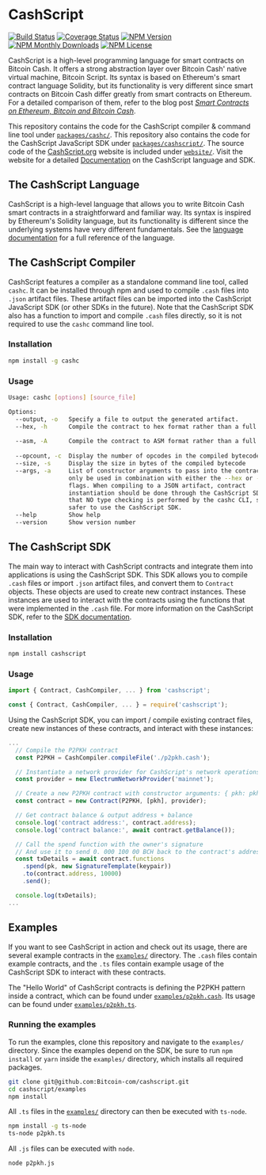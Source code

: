 # CashScript

[![Build Status](https://travis-ci.org/Bitcoin-com/cashscript.svg)](https://travis-ci.org/Bitcoin-com/cashscript)
[![Coverage Status](https://img.shields.io/codecov/c/github/Bitcoin-com/cashscript.svg)](https://codecov.io/gh/Bitcoin-com/cashscript/)
[![NPM Version](https://img.shields.io/npm/v/cashscript.svg)](https://www.npmjs.com/package/cashscript)
[![NPM Monthly Downloads](https://img.shields.io/npm/dm/cashscript.svg)](https://www.npmjs.com/package/cashscript)
[![NPM License](https://img.shields.io/npm/l/cashscript.svg)](https://www.npmjs.com/package/cashscript)

CashScript is a high-level programming language for smart contracts on Bitcoin Cash. It offers a strong abstraction layer over Bitcoin Cash' native virtual machine, Bitcoin Script. Its syntax is based on Ethereum's smart contract language Solidity, but its functionality is very different since smart contracts on Bitcoin Cash differ greatly from smart contracts on Ethereum. For a detailed comparison of them, refer to the blog post [*Smart Contracts on Ethereum, Bitcoin and Bitcoin Cash*](https://kalis.me/smart-contracts-eth-btc-bch/).

This repository contains the code for the CashScript compiler & command line tool under [`packages/cashc/`](/packages/cashc). This repository also contains the code for the CashScript JavaScript SDK under [`packages/cashscript/`](/packages/cashscript). The source code of the [CashScript.org](https://cashscript.org) website is included under [`website/`](/website). Visit the website for a detailed [Documentation](https://cashscript.org/docs/) on the CashScript language and SDK.

## The CashScript Language
CashScript is a high-level language that allows you to write Bitcoin Cash smart contracts in a straightforward and familiar way. Its syntax is inspired by Ethereum's Solidity language, but its functionality is different since the underlying systems have very different fundamentals. See the [language documentation](https://cashscript.org/docs/language/) for a full reference of the language.

## The CashScript Compiler
CashScript features a compiler as a standalone command line tool, called `cashc`. It can be installed through npm and used to compile `.cash` files into `.json` artifact files. These artifact files can be imported into the CashScript JavaScript SDK (or other SDKs in the future). Note that the CashScript SDK also has a function to import and compile `.cash` files directly, so it is not required to use the `cashc` command line tool.

### Installation
```bash
npm install -g cashc
```

### Usage
```bash
Usage: cashc [options] [source_file]

Options:
  --output, -o   Specify a file to output the generated artifact.       [string]
  --hex, -h      Compile the contract to hex format rather than a full artifact
                                                                       [boolean]
  --asm, -A      Compile the contract to ASM format rather than a full artifact
                                                                       [boolean]
  --opcount, -c  Display the number of opcodes in the compiled bytecode[boolean]
  --size, -s     Display the size in bytes of the compiled bytecode    [boolean]
  --args, -a     List of constructor arguments to pass into the contract. Can
                 only be used in combination with either the --hex or --asm
                 flags. When compiling to a JSON artifact, contract
                 instantiation should be done through the CashScript SDK. Note
                 that NO type checking is performed by the cashc CLI, so it is
                 safer to use the CashScript SDK.                        [array]
  --help         Show help                                             [boolean]
  --version      Show version number                                   [boolean]
```

## The CashScript SDK
The main way to interact with CashScript contracts and integrate them into applications is using the CashScript SDK. This SDK allows you to compile `.cash` files or import `.json` artifact files, and convert them to `Contract` objects. These objects are used to create new contract instances. These instances are used to interact with the contracts using the functions that were implemented in the `.cash` file. For more information on the CashScript SDK, refer to the [SDK documentation](https://cashscript.org/docs/sdk/).

### Installation
```bash
npm install cashscript
```

### Usage
```ts
import { Contract, CashCompiler, ... } from 'cashscript';
```

```js
const { Contract, CashCompiler, ... } = require('cashscript');
```

Using the CashScript SDK, you can import / compile existing contract files, create new instances of these contracts, and interact with these instances:

```ts
...
  // Compile the P2PKH contract
  const P2PKH = CashCompiler.compileFile('./p2pkh.cash');

  // Instantiate a network provider for CashScript's network operations
  const provider = new ElectrumNetworkProvider('mainnet');

  // Create a new P2PKH contract with constructor arguments: { pkh: pkh }
  const contract = new Contract(P2PKH, [pkh], provider);

  // Get contract balance & output address + balance
  console.log('contract address:', contract.address);
  console.log('contract balance:', await contract.getBalance());

  // Call the spend function with the owner's signature
  // And use it to send 0. 000 100 00 BCH back to the contract's address
  const txDetails = await contract.functions
    .spend(pk, new SignatureTemplate(keypair))
    .to(contract.address, 10000)
    .send();

  console.log(txDetails);
...
```

## Examples
If you want to see CashScript in action and check out its usage, there are several example contracts in the [`examples/`](/examples) directory. The `.cash` files contain example contracts, and the `.ts` files contain example usage of the CashScript SDK to interact with these contracts.

The "Hello World" of CashScript contracts is defining the P2PKH pattern inside a contract, which can be found under [`examples/p2pkh.cash`](/examples/p2pkh.cash). Its usage can be found under [`examples/p2pkh.ts`](/examples/p2pkh.ts).

### Running the examples
To run the examples, clone this repository and navigate to the `examples/` directory. Since the examples depend on the SDK, be sure to run `npm install` or `yarn` inside the `examples/` directory, which installs all required packages.

```bash
git clone git@github.com:Bitcoin-com/cashscript.git
cd cashscript/examples
npm install
```

All `.ts` files in the [`examples/`](/examples) directory can then be executed with `ts-node`.

```bash
npm install -g ts-node
ts-node p2pkh.ts
```

All `.js` files can be executed with `node`.

```bash
node p2pkh.js
```
